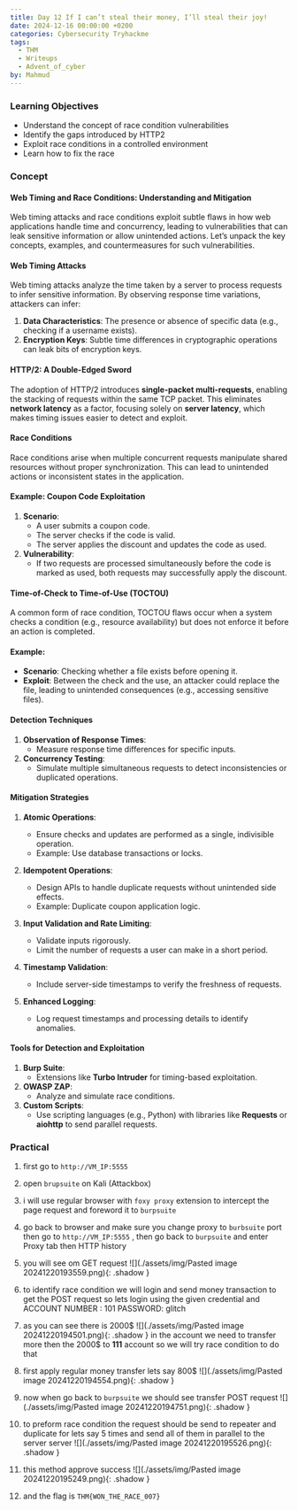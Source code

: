 ```yaml
---
title: Day 12 If I can’t steal their money, I’ll steal their joy!
date: 2024-12-16 00:00:00 +0200
categories: Cybersecurity Tryhackme
tags:
  - THM
  - Writeups
  - Advent_of_cyber
by: Mahmud
---
```

### Learning Objectives
- Understand the concept of race condition vulnerabilities
- Identify the gaps introduced by HTTP2
- Exploit race conditions in a controlled environment
- Learn how to fix the race

### Concept

#### Web Timing and Race Conditions: Understanding and Mitigation

Web timing attacks and race conditions exploit subtle flaws in how web applications handle time and concurrency, leading to vulnerabilities that can leak sensitive information or allow unintended actions. Let’s unpack the key concepts, examples, and countermeasures for such vulnerabilities.

#### **Web Timing Attacks**

Web timing attacks analyze the time taken by a server to process requests to infer sensitive information. By observing response time variations, attackers can infer:

1. **Data Characteristics**: The presence or absence of specific data (e.g., checking if a username exists).
2. **Encryption Keys**: Subtle time differences in cryptographic operations can leak bits of encryption keys.

#### **HTTP/2: A Double-Edged Sword**

The adoption of HTTP/2 introduces **single-packet multi-requests**, enabling the stacking of requests within the same TCP packet. This eliminates **network latency** as a factor, focusing solely on **server latency**, which makes timing issues easier to detect and exploit.

#### **Race Conditions**

Race conditions arise when multiple concurrent requests manipulate shared resources without proper synchronization. This can lead to unintended actions or inconsistent states in the application.

#### **Example: Coupon Code Exploitation**

1. **Scenario**:
    - A user submits a coupon code.
    - The server checks if the code is valid.
    - The server applies the discount and updates the code as used.
2. **Vulnerability**:
    - If two requests are processed simultaneously before the code is marked as used, both requests may successfully apply the discount.

#### **Time-of-Check to Time-of-Use (TOCTOU)**

A common form of race condition, TOCTOU flaws occur when a system checks a condition (e.g., resource availability) but does not enforce it before an action is completed.

#### **Example**:

- **Scenario**: Checking whether a file exists before opening it.
- **Exploit**: Between the check and the use, an attacker could replace the file, leading to unintended consequences (e.g., accessing sensitive files).

#### **Detection Techniques**

1. **Observation of Response Times**:
    - Measure response time differences for specific inputs.
2. **Concurrency Testing**:
    - Simulate multiple simultaneous requests to detect inconsistencies or duplicated operations.

#### **Mitigation Strategies**

1. **Atomic Operations**:
    - Ensure checks and updates are performed as a single, indivisible operation.
    - Example: Use database transactions or locks.

2. **Idempotent Operations**:
    - Design APIs to handle duplicate requests without unintended side effects.
    - Example: Duplicate coupon application logic.

3. **Input Validation and Rate Limiting**: 
    - Validate inputs rigorously.
    - Limit the number of requests a user can make in a short period.

4. **Timestamp Validation**:
    - Include server-side timestamps to verify the freshness of requests.

5. **Enhanced Logging**:
    - Log request timestamps and processing details to identify anomalies.

#### **Tools for Detection and Exploitation**

1. **Burp Suite**:
    - Extensions like **Turbo Intruder** for timing-based exploitation.
2. **OWASP ZAP**:
    - Analyze and simulate race conditions.
3. **Custom Scripts**:
    - Use scripting languages (e.g., Python) with libraries like **Requests** or **aiohttp** to send parallel requests.

### Practical
   1. first go to `http://VM_IP:5555`
   2. open `brupsuite` on Kali (Attackbox)
   3. i will use regular browser with `foxy proxy` extension to intercept the page request and foreword it to `burpsuite`  
   4. go back to browser and make sure you change proxy to `burbsuite` port then go to `http://VM_IP:5555` , then go back to `burpsuite` and enter Proxy tab then HTTP history
   5. you will see om GET request 
      ![](./assets/img/Pasted image 20241220193559.png){: .shadow }
   7. to identify race condition we will login and send money transaction to get the POST request so lets login using the given credential and ACCOUNT NUMBER : 101   PASSWORD: glitch
   8. as you can see there is 2000$ 
   ![](./assets/img/Pasted image 20241220194501.png){: .shadow } in the account we need to transfer more then the 2000$ to **111** account so we will try race condition to do that
   9. first apply regular money transfer lets say 800$ 
      ![](./assets/img/Pasted image 20241220194554.png){: .shadow }
      

10. now when go back to `burpsuite` we should see transfer POST request 
    ![](./assets/img/Pasted image 20241220194751.png){: .shadow }
11. to preform race condition the request should be send to repeater and duplicate for lets say 5 times and send all of them in parallel to the server server
![](./assets/img/Pasted image 20241220195526.png){: .shadow }
    
12. this method approve success 
![](./assets/img/Pasted image 20241220195249.png){: .shadow }
13. and the flag is `THM{WON_THE_RACE_007}`
